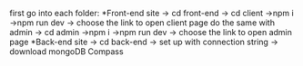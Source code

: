 first go into each folder:
*Front-end site
-> cd front-end
-> cd client
->npm i
->npm run dev
-> choose the link to open client page
do the same with admin
-> cd admin
->npm i
->npm run dev
-> choose the link to open admin page
*Back-end site
-> cd back-end
-> set up with connection string
-> download mongoDB Compass
